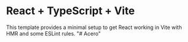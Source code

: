 # React + TypeScript + Vite

This template provides a minimal setup to get React working in Vite with HMR and some ESLint rules.
"# Acero" 
